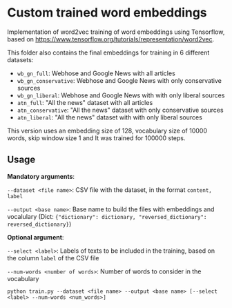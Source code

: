 # Custom trained word embeddings

Implementation of word2vec training of word embeddings using Tensorflow, based on https://www.tensorflow.org/tutorials/representation/word2vec.

This folder also contains the final embeddings for training in 6 different datasets:

- `wb_gn_full`: Webhose and Google News with all articles
- `wb_gn_conservative`: Webhose and Google News with only conservative sources
- `wb_gn_liberal`: Webhose and Google News with with only liberal sources
- `atn_full`: "All the news" dataset with all articles
- `atn_conservative`: "All the news" dataset with only conservative sources
- `atn_liberal`: "All the news" dataset with with only liberal sources

This version uses an embedding size of 128, vocabulary size of 10000 words, skip window size 1 and It was trained for 100000 steps.

## Usage

**Mandatory arguments**:

`--dataset <file name>`: CSV file with the dataset, in the format `content, label`

`--output <base name>`: Base name to build the files with embeddings and vocalulary (Dict: `{"dictionary": dictionary, "reversed_dictionary": reversed_dictionary}`)

**Optional argument**:

`--select <label>`: Labels of texts to be included in the training, based on the column `label` of the CSV file

`--num-words <number of words>`: Number of words to consider in the vocabulary


```
python train.py --dataset <file name> --output <base name> [--select <label> --num-words <num_words>]
```
